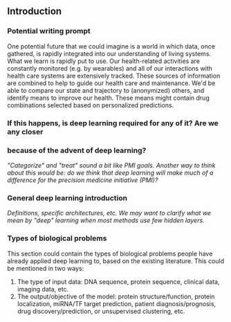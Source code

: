 ## Introduction

### Potential writing prompt

One potential future that we could imagine is a world in which data, once
gathered, is rapidly integrated into our understanding of living systems. What
we learn is rapidly put to use. Our health-related activities are constantly
monitored (e.g. by wearables) and all of our interactions with health care
systems are extensively tracked. These sources of information are combined to
help to guide our health care and maintenance. We'd be able to compare our state
and trajectory to (anonymized) others, and identify means to improve our health.
These means might contain drug combinations selected based on personalized
predictions.

### If this happens, is deep learning required for any of it? Are we any closer
### because of the advent of deep learning?

*"Categorize" and "treat" sound a bit like PMI goals. Another way to think about
this would be: do we think that deep learning will make much of a difference
for the precision medicine initiative (PMI)?*

### General deep learning introduction

*Definitions, specific architectures, etc.  We may want to clarify what we mean
by "deep" learning when most methods use few hidden layers.*

### Types of biological problems

This section could contain the types of biological problems people have already applied deep learning to, based on the existing literature.  This could be mentioned in two ways: 

1. The type of input data: DNA sequence, protein sequence, clinical data, imaging data, etc.
2. The output/objective of the model: protein structure/function, protein localization, miRNA/TF target prediction, patient diagnosis/prognosis, drug discovery/prediction, or unsupervised clustering, etc.

